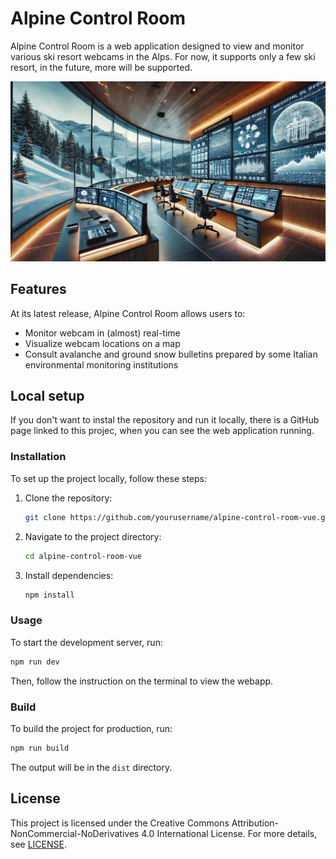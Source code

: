 # Alpine Control Room

Alpine Control Room is a web application designed to view and monitor various ski resort webcams in the Alps. For now, it supports only a few ski resort, in the future, more will be supported.

![Alpine Control Room](public/concept-3.webp)

## Features

At its latest release, Alpine Control Room allows users to:

- Monitor webcam in (almost) real-time
- Visualize webcam locations on a map
- Consult avalanche and ground snow bulletins prepared by some Italian environmental monitoring institutions

## Local setup

If you don't want to instal the repository and run it locally, there is a GitHub page linked to this projec, when you can see the web application running.

### Installation

To set up the project locally, follow these steps:

1. Clone the repository:

    ```sh
    git clone https://github.com/yourusername/alpine-control-room-vue.git
    ```

2. Navigate to the project directory:

    ```sh
    cd alpine-control-room-vue
    ```

3. Install dependencies:

    ```sh
    npm install
    ```

### Usage

To start the development server, run:

```sh
npm run dev
```

Then, follow the instruction on the terminal to view the webapp.

### Build

To build the project for production, run:

```sh
npm run build
```

The output will be in the `dist` directory.

## License

This project is licensed under the Creative Commons Attribution-NonCommercial-NoDerivatives 4.0 International License. For more details, see [LICENSE](https://creativecommons.org/licenses/by-nc-nd/4.0/).
